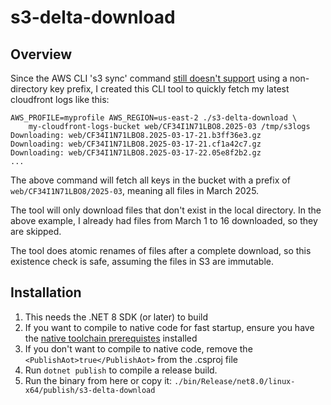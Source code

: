 # s3-delta-download

## Overview

Since the AWS CLI 's3 sync' command
[still doesn't support](https://github.com/aws/aws-cli/issues/4240) using a non-directory
key prefix, I created this CLI tool to quickly fetch my latest cloudfront logs like this:


    AWS_PROFILE=myprofile AWS_REGION=us-east-2 ./s3-delta-download \
        my-cloudfront-logs-bucket web/CF34I1N71LBO8.2025-03 /tmp/s3logs
    Downloading: web/CF34I1N71LBO8.2025-03-17-21.b3ff36e3.gz
    Downloading: web/CF34I1N71LBO8.2025-03-17-21.cf1a42c7.gz
    Downloading: web/CF34I1N71LBO8.2025-03-17-22.05e8f2b2.gz
    ...

The above command will fetch all keys in the bucket with a prefix of
`web/CF34I1N71LBO8/2025-03`, meaning all files in March 2025.

The tool will only download files that don't exist in the local directory. In
the above example, I already had files from March 1 to 16 downloaded, so they
are skipped.

The tool does atomic renames of files after a complete download, so this
existence check is safe, assuming the files in S3 are immutable.

## Installation

1) This needs the .NET 8 SDK (or later) to build
2) If you want to compile to native code for fast startup, ensure you have the [native toolchain prerequistes](https://learn.microsoft.com/en-us/dotnet/core/deploying/native-aot/?tabs=windows%2Cnet8#prerequisites) installed
3) If you don't want to compile to native code, remove the `<PublishAot>true</PublishAot>` from the .csproj file
4) Run `dotnet publish` to compile a release build.
5) Run the binary from here or copy it: `./bin/Release/net8.0/linux-x64/publish/s3-delta-download`
